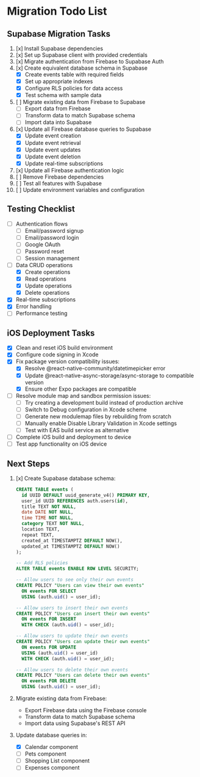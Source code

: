 # Migration Todo List

## Supabase Migration Tasks
1. [x] Install Supabase dependencies
2. [x] Set up Supabase client with provided credentials
3. [x] Migrate authentication from Firebase to Supabase Auth
4. [x] Create equivalent database schema in Supabase
   - [x] Create events table with required fields
   - [x] Set up appropriate indexes
   - [x] Configure RLS policies for data access
   - [x] Test schema with sample data
5. [ ] Migrate existing data from Firebase to Supabase
   - [ ] Export data from Firebase
   - [ ] Transform data to match Supabase schema
   - [ ] Import data into Supabase
6. [x] Update all Firebase database queries to Supabase
   - [x] Update event creation
   - [x] Update event retrieval
   - [x] Update event updates
   - [x] Update event deletion
   - [x] Update real-time subscriptions
7. [x] Update all Firebase authentication logic
8. [ ] Remove Firebase dependencies
9. [ ] Test all features with Supabase
10. [ ] Update environment variables and configuration

## Testing Checklist
- [ ] Authentication flows
  - [ ] Email/password signup
  - [ ] Email/password login
  - [ ] Google OAuth
  - [ ] Password reset
  - [ ] Session management
- [ ] Data CRUD operations
  - [x] Create operations
  - [x] Read operations
  - [x] Update operations
  - [x] Delete operations
- [x] Real-time subscriptions
- [x] Error handling
- [ ] Performance testing

## iOS Deployment Tasks
- [x] Clean and reset iOS build environment
- [x] Configure code signing in Xcode
- [x] Fix package version compatibility issues:
  - [x] Resolve @react-native-community/datetimepicker error
  - [x] Update @react-native-async-storage/async-storage to compatible version
  - [x] Ensure other Expo packages are compatible
- [ ] Resolve module map and sandbox permission issues:
  - [ ] Try creating a development build instead of production archive
  - [ ] Switch to Debug configuration in Xcode scheme
  - [ ] Generate new modulemap files by rebuilding from scratch
  - [ ] Manually enable Disable Library Validation in Xcode settings
  - [ ] Test with EAS build service as alternative
- [ ] Complete iOS build and deployment to device
- [ ] Test app functionality on iOS device

## Next Steps
1. [x] Create Supabase database schema:
   ```sql
   CREATE TABLE events (
     id UUID DEFAULT uuid_generate_v4() PRIMARY KEY,
     user_id UUID REFERENCES auth.users(id),
     title TEXT NOT NULL,
     date DATE NOT NULL,
     time TIME NOT NULL,
     category TEXT NOT NULL,
     location TEXT,
     repeat TEXT,
     created_at TIMESTAMPTZ DEFAULT NOW(),
     updated_at TIMESTAMPTZ DEFAULT NOW()
   );

   -- Add RLS policies
   ALTER TABLE events ENABLE ROW LEVEL SECURITY;

   -- Allow users to see only their own events
   CREATE POLICY "Users can view their own events"
     ON events FOR SELECT
     USING (auth.uid() = user_id);

   -- Allow users to insert their own events
   CREATE POLICY "Users can insert their own events"
     ON events FOR INSERT
     WITH CHECK (auth.uid() = user_id);

   -- Allow users to update their own events
   CREATE POLICY "Users can update their own events"
     ON events FOR UPDATE
     USING (auth.uid() = user_id)
     WITH CHECK (auth.uid() = user_id);

   -- Allow users to delete their own events
   CREATE POLICY "Users can delete their own events"
     ON events FOR DELETE
     USING (auth.uid() = user_id);
   ```

2. Migrate existing data from Firebase:
   - Export Firebase data using the Firebase console
   - Transform data to match Supabase schema
   - Import data using Supabase's REST API

3. Update database queries in:
   - [x] Calendar component
   - [ ] Pets component
   - [ ] Shopping List component
   - [ ] Expenses component 